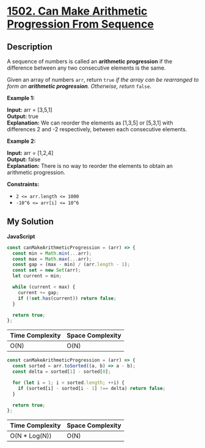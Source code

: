 # [1502. Can Make Arithmetic Progression From Sequence](https://leetcode.com/problems/can-make-arithmetic-progression-from-sequence)

## Description

A sequence of numbers is called an **arithmetic progression** if the difference between any two consecutive elements is the same.

Given an array of numbers `arr`, return `true` _if the array can be rearranged to form an **arithmetic progression**. Otherwise, return_ `false`.

**Example 1:**

**Input:** arr = \[3,5,1\]  
**Output:** true  
**Explanation:** We can reorder the elements as \[1,3,5\] or \[5,3,1\] with differences 2 and -2 respectively, between each consecutive elements.

**Example 2:**

**Input:** arr = \[1,2,4\]  
**Output:** false  
**Explanation:** There is no way to reorder the elements to obtain an arithmetic progression.

**Constraints:**

- `2 <= arr.length <= 1000`
- `-10^6 <= arr[i] <= 10^6`

## My Solution

**JavaScript**

```js
const canMakeArithmeticProgression = (arr) => {
  const min = Math.min(...arr);
  const max = Math.max(...arr);
  const gap = (max - min) / (arr.length - 1);
  const set = new Set(arr);
  let current = min;

  while (current < max) {
    current += gap;
    if (!set.has(current)) return false;
  }

  return true;
};
```

| Time Complexity | Space Complexity |
| --------------- | ---------------- |
| O(N)            | O(N)             |

```js
const canMakeArithmeticProgression = (arr) => {
  const sorted = arr.toSorted((a, b) => a - b);
  const delta = sorted[1] - sorted[0];

  for (let i = 1; i < sorted.length; ++i) {
    if (sorted[i] - sorted[i - 1] !== delta) return false;
  }

  return true;
};
```

| Time Complexity | Space Complexity |
| --------------- | ---------------- |
| O(N \* Log(N))  | O(N)             |
